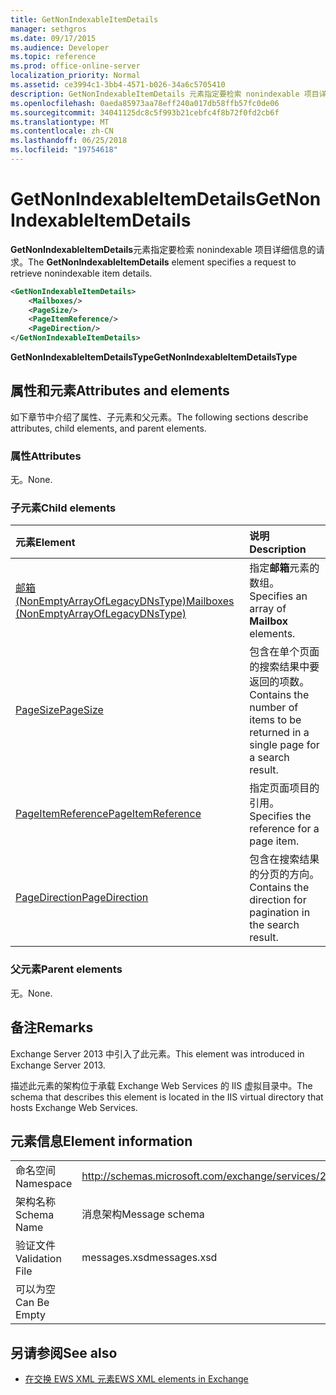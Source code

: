 ```yaml
---
title: GetNonIndexableItemDetails
manager: sethgros
ms.date: 09/17/2015
ms.audience: Developer
ms.topic: reference
ms.prod: office-online-server
localization_priority: Normal
ms.assetid: ce3994c1-3bb4-4571-b026-34a6c5705410
description: GetNonIndexableItemDetails 元素指定要检索 nonindexable 项目详细信息的请求。
ms.openlocfilehash: 0aeda85973aa78eff240a017db58ffb57fc0de06
ms.sourcegitcommit: 34041125dc8c5f993b21cebfc4f8b72f0fd2cb6f
ms.translationtype: MT
ms.contentlocale: zh-CN
ms.lasthandoff: 06/25/2018
ms.locfileid: "19754618"
---
```

# <a name="getnonindexableitemdetails"></a><span data-ttu-id="3a1f4-103">GetNonIndexableItemDetails</span><span class="sxs-lookup"><span data-stu-id="3a1f4-103">GetNonIndexableItemDetails</span></span>

<span data-ttu-id="3a1f4-104">**GetNonIndexableItemDetails**元素指定要检索 nonindexable 项目详细信息的请求。</span><span class="sxs-lookup"><span data-stu-id="3a1f4-104">The **GetNonIndexableItemDetails** element specifies a request to retrieve nonindexable item details.</span></span> 
  
```XML
<GetNonIndexableItemDetails>
    <Mailboxes/>
    <PageSize/>
    <PageItemReference/>
    <PageDirection/>
</GetNonIndexableItemDetails>
```

 <span data-ttu-id="3a1f4-105">**GetNonIndexableItemDetailsType**</span><span class="sxs-lookup"><span data-stu-id="3a1f4-105">**GetNonIndexableItemDetailsType**</span></span>
## <a name="attributes-and-elements"></a><span data-ttu-id="3a1f4-106">属性和元素</span><span class="sxs-lookup"><span data-stu-id="3a1f4-106">Attributes and elements</span></span>

<span data-ttu-id="3a1f4-107">如下章节中介绍了属性、子元素和父元素。</span><span class="sxs-lookup"><span data-stu-id="3a1f4-107">The following sections describe attributes, child elements, and parent elements.</span></span>
  
### <a name="attributes"></a><span data-ttu-id="3a1f4-108">属性</span><span class="sxs-lookup"><span data-stu-id="3a1f4-108">Attributes</span></span>

<span data-ttu-id="3a1f4-109">无。</span><span class="sxs-lookup"><span data-stu-id="3a1f4-109">None.</span></span>
  
### <a name="child-elements"></a><span data-ttu-id="3a1f4-110">子元素</span><span class="sxs-lookup"><span data-stu-id="3a1f4-110">Child elements</span></span>

|<span data-ttu-id="3a1f4-111">**元素**</span><span class="sxs-lookup"><span data-stu-id="3a1f4-111">**Element**</span></span>|<span data-ttu-id="3a1f4-112">**说明**</span><span class="sxs-lookup"><span data-stu-id="3a1f4-112">**Description**</span></span>|
|:-----|:-----|
|[<span data-ttu-id="3a1f4-113">邮箱 (NonEmptyArrayOfLegacyDNsType)</span><span class="sxs-lookup"><span data-stu-id="3a1f4-113">Mailboxes (NonEmptyArrayOfLegacyDNsType)</span></span>](mailboxes-nonemptyarrayoflegacydnstype.md) <br/> |<span data-ttu-id="3a1f4-114">指定**邮箱**元素的数组。</span><span class="sxs-lookup"><span data-stu-id="3a1f4-114">Specifies an array of **Mailbox** elements.</span></span>  <br/> |
|[<span data-ttu-id="3a1f4-115">PageSize</span><span class="sxs-lookup"><span data-stu-id="3a1f4-115">PageSize</span></span>](pagesize.md) <br/> |<span data-ttu-id="3a1f4-116">包含在单个页面的搜索结果中要返回的项数。</span><span class="sxs-lookup"><span data-stu-id="3a1f4-116">Contains the number of items to be returned in a single page for a search result.</span></span>  <br/> |
|[<span data-ttu-id="3a1f4-117">PageItemReference</span><span class="sxs-lookup"><span data-stu-id="3a1f4-117">PageItemReference</span></span>](pageitemreference.md) <br/> |<span data-ttu-id="3a1f4-118">指定页面项目的引用。</span><span class="sxs-lookup"><span data-stu-id="3a1f4-118">Specifies the reference for a page item.</span></span>  <br/> |
|[<span data-ttu-id="3a1f4-119">PageDirection</span><span class="sxs-lookup"><span data-stu-id="3a1f4-119">PageDirection</span></span>](pagedirection.md) <br/> |<span data-ttu-id="3a1f4-120">包含在搜索结果的分页的方向。</span><span class="sxs-lookup"><span data-stu-id="3a1f4-120">Contains the direction for pagination in the search result.</span></span>  <br/> |
   
### <a name="parent-elements"></a><span data-ttu-id="3a1f4-121">父元素</span><span class="sxs-lookup"><span data-stu-id="3a1f4-121">Parent elements</span></span>

<span data-ttu-id="3a1f4-122">无。</span><span class="sxs-lookup"><span data-stu-id="3a1f4-122">None.</span></span>
  
## <a name="remarks"></a><span data-ttu-id="3a1f4-123">备注</span><span class="sxs-lookup"><span data-stu-id="3a1f4-123">Remarks</span></span>

<span data-ttu-id="3a1f4-124">Exchange Server 2013 中引入了此元素。</span><span class="sxs-lookup"><span data-stu-id="3a1f4-124">This element was introduced in Exchange Server 2013.</span></span>
  
<span data-ttu-id="3a1f4-125">描述此元素的架构位于承载 Exchange Web Services 的 IIS 虚拟目录中。</span><span class="sxs-lookup"><span data-stu-id="3a1f4-125">The schema that describes this element is located in the IIS virtual directory that hosts Exchange Web Services.</span></span>
  
## <a name="element-information"></a><span data-ttu-id="3a1f4-126">元素信息</span><span class="sxs-lookup"><span data-stu-id="3a1f4-126">Element information</span></span>

|||
|:-----|:-----|
|<span data-ttu-id="3a1f4-127">命名空间</span><span class="sxs-lookup"><span data-stu-id="3a1f4-127">Namespace</span></span>  <br/> |http://schemas.microsoft.com/exchange/services/2006/messages  <br/> |
|<span data-ttu-id="3a1f4-128">架构名称</span><span class="sxs-lookup"><span data-stu-id="3a1f4-128">Schema Name</span></span>  <br/> |<span data-ttu-id="3a1f4-129">消息架构</span><span class="sxs-lookup"><span data-stu-id="3a1f4-129">Message schema</span></span>  <br/> |
|<span data-ttu-id="3a1f4-130">验证文件</span><span class="sxs-lookup"><span data-stu-id="3a1f4-130">Validation File</span></span>  <br/> |<span data-ttu-id="3a1f4-131">messages.xsd</span><span class="sxs-lookup"><span data-stu-id="3a1f4-131">messages.xsd</span></span>  <br/> |
|<span data-ttu-id="3a1f4-132">可以为空</span><span class="sxs-lookup"><span data-stu-id="3a1f4-132">Can Be Empty</span></span>  <br/> ||
   
## <a name="see-also"></a><span data-ttu-id="3a1f4-133">另请参阅</span><span class="sxs-lookup"><span data-stu-id="3a1f4-133">See also</span></span>



- [<span data-ttu-id="3a1f4-134">在交换 EWS XML 元素</span><span class="sxs-lookup"><span data-stu-id="3a1f4-134">EWS XML elements in Exchange</span></span>](ews-xml-elements-in-exchange.md)

